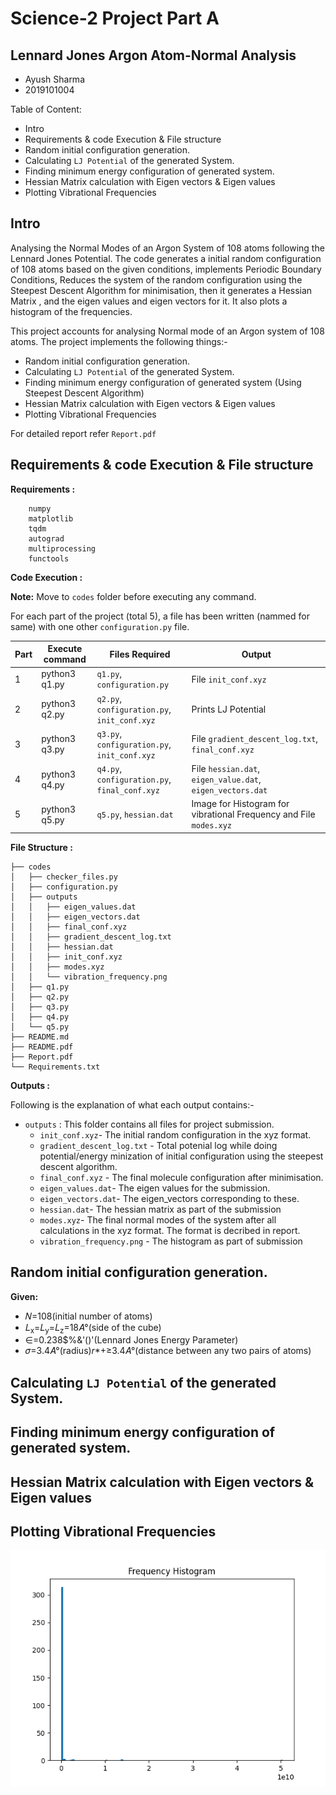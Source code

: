 # Science-2 Project Part A

## Lennard Jones Argon Atom-Normal Analysis

* Ayush Sharma
* 2019101004

Table of Content:

* Intro
* Requirements & code Execution & File structure
* Random initial configuration generation.
* Calculating `LJ Potential` of the generated System.
* Finding  minimum energy configuration of generated system.
* Hessian Matrix calculation with Eigen vectors & Eigen values
* Plotting Vibrational Frequencies

## Intro

Analysing the Normal Modes of an Argon System of 108 atoms following the Lennard Jones Potential. The code generates a initial random configuration of 108 atoms based on the given conditions, implements Periodic Boundary Conditions, Reduces the system of the random configuration using the Steepest Descent Algorithm for minimisation, then it generates a Hessian Matrix , and the eigen values and eigen vectors for it. It also plots a histogram of the frequencies. 

This project accounts for analysing Normal mode of an Argon system of 108 atoms. The project implements the following things:-


* Random initial configuration generation.
* Calculating `LJ Potential` of the generated System.
* Finding  minimum energy configuration of generated system (Using Steepest Descent Algorithm)
* Hessian Matrix calculation with Eigen vectors & Eigen values
* Plotting Vibrational Frequencies

For detailed report refer `Report.pdf`

## Requirements & code Execution & File structure

**Requirements :**

```
    numpy
    matplotlib
    tqdm
    autograd
    multiprocessing
    functools
```

**Code Execution :**

**Note:** Move to `codes` folder before executing any command.

For each part of the project (total 5), a file has been written (nammed for same) with one other `configuration.py` file.

| Part |  Execute command    | Files Required     | Output                         |
| -    | -                   | -                  | -                              |
| 1 | python3 q1.py | `q1.py`, `configuration.py` | File `init_conf.xyz` |
| 2 | python3 q2.py | `q2.py`, `configuration.py`, `init_conf.xyz` | Prints LJ Potential |
| 3 | python3 q3.py | `q3.py`, `configuration.py`, `init_conf.xyz` | File `gradient_descent_log.txt`, `final_conf.xyz` |
| 4 | python3 q4.py | `q4.py`, `configuration.py`, `final_conf.xyz`| File `hessian.dat`, `eigen_value.dat`, `eigen_vectors.dat` |
| 5 | python3 q5.py | `q5.py`, `hessian.dat` | Image for Histogram for vibrational Frequency and File `modes.xyz` |


**File Structure :**

```
├── codes
│   ├── checker_files.py
│   ├── configuration.py
│   ├── outputs
│   │   ├── eigen_values.dat
│   │   ├── eigen_vectors.dat
│   │   ├── final_conf.xyz
│   │   ├── gradient_descent_log.txt
│   │   ├── hessian.dat
│   │   ├── init_conf.xyz
│   │   ├── modes.xyz
│   │   └── vibration_frequency.png
│   ├── q1.py
│   ├── q2.py
│   ├── q3.py
│   ├── q4.py
│   └── q5.py
├── README.md
├── README.pdf
├── Report.pdf
└── Requirements.txt
```


**Outputs :**


Following is the explanation of what each output contains:-

- `outputs` : This folder contains all files for project submission.
  - `init_conf.xyz`- The initial random configuration in the xyz format.
  - `gradient_descent_log.txt` - Total potenial log while doing potential/energy minization of initial configuration using the steepest descent algorithm.
  - `final_conf.xyz` - The final molecule configuration after minimisation.
  - `eigen_values.dat`- The eigen values for the submission.
  - `eigen_vectors.dat`- The eigen_vectors corresponding to these.
  - `hessian.dat`- The hessian matrix as part of the submission
  - `modes.xyz`- The final normal modes of the system after all calculations in the xyz format. The format is decribed in report.
  - `vibration_frequency.png` - The histogram as part of submission



## Random initial configuration generation.

**Given:**

* 𝑁=108(initial number of atoms)
* 𝐿<sub>x</sub>=𝐿<sub>y</sub>=𝐿<sub>z</sub>=18𝐴°(side of the cube)
* ∈=0.238$%&'()'(Lennard Jones Energy Parameter)
* 𝜎=3.4𝐴°(radius)𝑟*+≥3.4𝐴°(distance between any two pairs of atoms)


## Calculating `LJ Potential` of the generated System.


## Finding  minimum energy configuration of generated system.


## Hessian Matrix calculation with Eigen vectors & Eigen values



## Plotting Vibrational Frequencies


![plot](./codes/outputs/vibration_frequency.png)